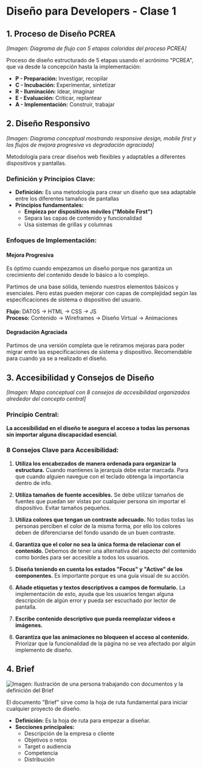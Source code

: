# Diseño para Developers - Clase 1

## 1. Proceso de Diseño PCREA 
*[Imagen: Diagrama de flujo con 5 etapas coloridas del proceso PCREA]*

Proceso de diseño estructurado de 5 etapas usando el acrónimo "PCREA", que va desde la concepción hasta la implementación:

* **P - Preparación:** Investigar, recopilar
* **C - Incubación:** Experimentar, sintetizar  
* **R - Iluminación:** Idear, imaginar
* **E - Evaluación:** Criticar, replantear
* **A - Implementación:** Construir, trabajar

## 2. Diseño Responsivo 
*[Imagen: Diagrama conceptual mostrando responsive design, mobile first y los flujos de mejora progresiva vs degradación agraciada]*

Metodología para crear diseños web flexibles y adaptables a diferentes dispositivos y pantallas.

### Definición y Principios Clave:
* **Definición:** Es una metodología para crear un diseño que sea adaptable entre los diferentes tamaños de pantallas
* **Principios fundamentales:**
   * **Empieza por dispositivos móviles ("Mobile First")** 
   * Separa las capas de contenido y funcionalidad
   * Usa sistemas de grillas y columnas

### Enfoques de Implementación:

#### **Mejora Progresiva** 
Es óptimo cuando empezamos un diseño porque nos garantiza un crecimiento del contenido desde lo básico a lo complejo.

Partimos de una base sólida, teniendo nuestros elementos básicos y esenciales. Pero estas pueden mejorar con capas de complejidad según las especificaciones de sistema o dispositivo del usuario.

**Flujo:** DATOS → HTML → CSS → JS  
**Proceso:** Contenido → Wireframes → Diseño Virtual → Animaciones

#### **Degradación Agraciada**
Partimos de una versión completa que le retiramos mejoras para poder migrar entre las especificaciones de sistema y dispositivo. Recomendable para cuando ya se a realizado el diseño.

## 3. Accesibilidad y Consejos de Diseño 
*[Imagen: Mapa conceptual con 8 consejos de accesibilidad organizados alrededor del concepto central]*

### Principio Central:
**La accesibilidad en el diseño te asegura el acceso a todas las personas sin importar alguna discapacidad esencial.**

### 8 Consejos Clave para Accesibilidad:

1. **Utiliza los encabezados de manera ordenada para organizar la estructura.** Cuando mantienes la jerarquía debe estar marcada. Para que cuando alguien navegue con el teclado obtenga la importancia dentro de info.

2. **Utiliza tamaños de fuente accesibles.** Se debe utilizar tamaños de fuentes que puedan ser vistas por cualquier persona sin importar el dispositivo. Evitar tamaños pequeños.

3. **Utiliza colores que tengan un contraste adecuado.** No todas todas las personas perciben el color de la misma forma, por ello los colores deben de diferenciarse del fondo usando de un buen contraste.

4. **Garantiza que el color no sea la única forma de relacionar con el contenido.** Debemos de tener una alternativa del aspecto del contenido como bordes para ser accesible a todos los usuarios.

5. **Diseña teniendo en cuenta los estados "Focus" y "Active" de los componentes.** Es importante porque es una guía visual de su acción.

6. **Añade etiquetas y textos descriptivos a campos de formulario.** La implementación de esto, ayuda que los usuarios tengan alguna descripción de algún error y pueda ser escuchado por lector de pantalla.

7. **Escribe contenido descriptivo que pueda reemplazar videos e imágenes.**

8. **Garantiza que las animaciones no bloqueen el acceso al contenido.** Priorizar que la funcionalidad de la página no se vea afectado por algún implemento de diseño.

## 4. Brief 
![Imagen: Ilustración de una persona trabajando con documentos y la definición del Brief](img/4.%20Brief.png.png)

El documento "Brief" sirve como la hoja de ruta fundamental para iniciar cualquier proyecto de diseño.

* **Definición:** Es la hoja de ruta para empezar a diseñar.
* **Secciones principales:**
   * Descripción de la empresa o cliente
   * Objetivos o retos
   * Target o audiencia
   * Competencia
   * Distribución
